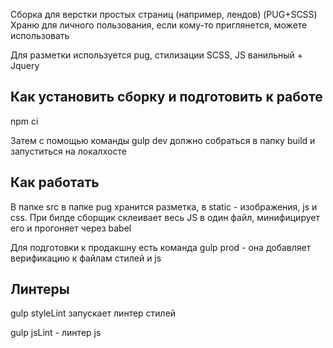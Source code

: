 Cборка для верстки простых страниц (например, лендов) (PUG+SCSS)
Храню для личного пользования, если кому-то приглянется, можете использовать

Для разметки используется pug, стилизации SCSS, JS ванильный + Jquery

## Как установить сборку и подготовить к работе

npm ci

Затем с помощью команды gulp dev должно собраться в папку build и запуститься на локалхосте

## Как работать

В папке src в папке pug хранится разметка, в static - изображения, js и css.
При билде сборщик склеивает весь JS в один файл, минифицирует его и прогоняет через babel

Для подготовки к продакшну есть команда gulp prod - она добавляет верификацию к файлам стилей и js

## Линтеры

gulp styleLint запускает линтер стилей

gulp jsLint - линтер js
